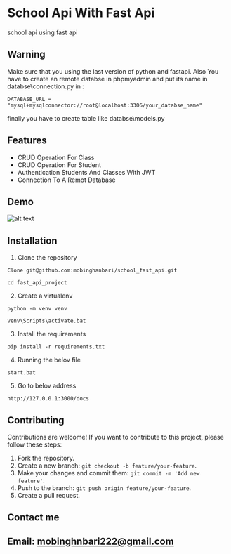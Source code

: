 # School Api With Fast Api

school api using fast api

## Warning
Make sure that you using the last version of python and fastapi.
Also You have to create an remote databse in phpmyadmin and put its name in databse\connection.py in :
```
DATABASE_URL = "mysql+mysqlconnector://root@localhost:3306/your_databse_name"
```
finally you have to create table like databse\models.py

## Features
- CRUD Operation For Class
- CRUD Operation For Student
- Authentication Students And Classes With JWT
- Connection To A Remot Database

## Demo
![alt text](https://uploadkon.ir/uploads/0a9e13_23demo.png)
## Installation
1. Clone the repository
```
Clone git@github.com:mobinghanbari/school_fast_api.git
```
```
cd fast_api_project
```
2. Create a virtualenv
```
python -m venv venv
```
```
venv\Scripts\activate.bat
```

3. Install the requirements
```
pip install -r requirements.txt
```
4. Running the belov file
```
start.bat
```

5. Go to belov address
```
http://127.0.0.1:3000/docs
```
## Contributing

Contributions are welcome! If you want to contribute to this project, please follow these steps:

1. Fork the repository.
2. Create a new branch: `git checkout -b feature/your-feature`.
3. Make your changes and commit them: `git commit -m 'Add new feature'`.
4. Push to the branch: `git push origin feature/your-feature`.
5. Create a pull request.


## Contact me
## Email: mobinghnbari222@gmail.com

